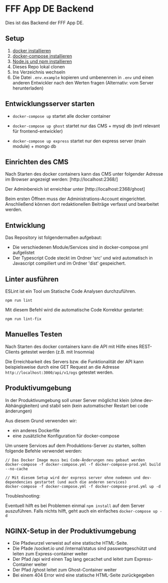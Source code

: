 # FFF App DE Backend

Dies ist das Backend der FFF App DE.

## Setup

1. [docker installieren](https://docs.docker.com/install/)
2. [docker-compose installieren](https://docs.docker.com/compose/install/)
3. [Node.js und npm installieren](https://docs.npmjs.com/downloading-and-installing-node-js-and-npm)
4. Dieses Repo lokal clonen
5. Ins Verzeichnis wechseln
6. Die Datei `.env.example` kopieren und umbenennen in `.env` und einen anderen Entwickler nach den Werten fragen (Alternativ: vom Server herunterladen)


## Entwicklungsserver starten

* `docker-compose up` startet alle docker container

* `docker-compose up ghost` startet nur das CMS + mysql db (evtl relevant für frontend-entwickler)
* `docker-compose up express` startet nur den express server (main module) + mongo db


## Einrichten des CMS

Nach Starten des docker containers kann das CMS unter folgender Adresse im Browser angezeigt werden:
[http://localhost:2368/]

Der Adminbereich ist erreichbar unter [http://localhost:2368/ghost]

Beim ersten Öffnen muss der Administrations-Account eingerichtet.
Anschließend können dort redaktionellen Beiträge verfasst und bearbeitet werden.


## Entwicklung

Das Repository ist folgendermaßen aufgebaut:

* Die verschiedenen Module/Services sind in docker-compose.yml aufgelistet
* Der Typescript Code steckt im Ordner 'src' und wird automatisch in Javascript compiliert und im Ordner 'dist' gespeichert.


## Linter ausführen

ESLint ist ein Tool um Statische Code Analysen durchzuführen.

`npm run lint`


Mit diesem Befehl wird die automatische Code Korrektur gestartet:

`npm run lint-fix`

## Manuelles Testen

Nach Starten des docker containers kann die API mit Hilfe eines REST-Clients getestet werden (z.B. mit Insomnia)

Die Erreichbarkeit des Servers bzw. die Funktionalität der API kann beispielsweise durch eine GET Request an die Adresse `http://localhost:3000/api/v1/ogs` getestet werden.


## Produktivumgebung

In der Produktivumgebung soll unser Server möglichst klein (ohne dev-Abhängigkeiten) und stabil sein (kein automatischer Restart bei code änderungen)

Aus diesem Grund verwenden wir:
* ein anderes Dockerfile
* eine zusätzliche Konfiguration für docker-compose

Um unsere Services auf dem Produktions-Server zu starten, sollten folgende Befehle verwendet werden:

```
// Das Docker Image muss bei Code-Änderungen neu gebaut werden
docker-compose -f docker-compose.yml -f docker-compose-prod.yml build --no-cache

// Mit diesem Setup wird der express server ohne nodemon und dev-dependencies gestartet (und auch die anderen services)
docker-compose -f docker-compose.yml -f docker-compose-prod.yml up -d
```

Troubleshooting:

Eventuell hilft es bei Problemen einmal `npm install` auf dem Server auszuführen.
Falls nichts hilft, geht auch ein einfaches `docker-compose up -d`


## NGINX-Setup in der Produktivumgebung

* Die Pfadwurzel verweist auf eine statische HTML-Seite.
* Die Pfade /socket.io und /internal/status sind passwortgeschützt und leiten zum Express-container weiter
* Der Pfad /api wird einen Tag lang gecachet und leitet zum Express-Container weiter
* Der Pfad /ghost leitet zum Ghost-Container weiter
* Bei einem 404 Error wird eine statische HTML-Seite zurückgegeben
